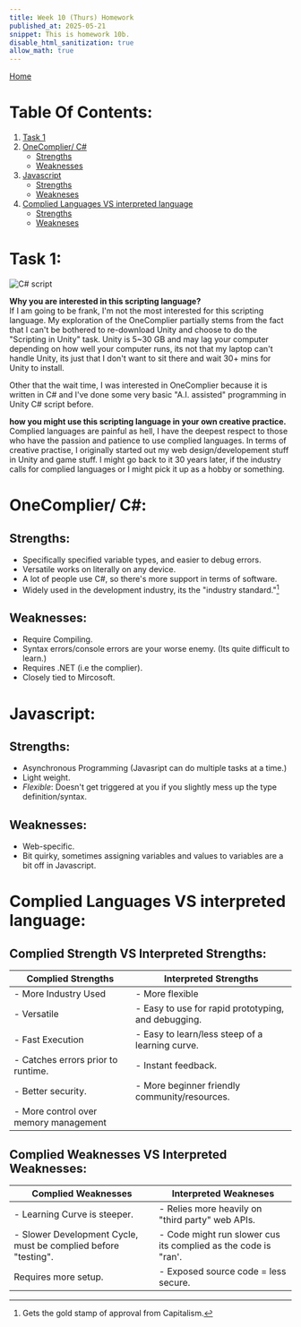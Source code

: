 ```yaml
---
title: Week 10 (Thurs) Homework
published_at: 2025-05-21
snippet: This is homework 10b.
disable_html_sanitization: true
allow_math: true
---
```


[Home](https://cclanchublo6.deno.dev/)

# Table Of Contents:

1. [Task 1](#task-1)
2. [OneComplier/ C#](#onecomplier-c)
   - [Strengths](#strengths)
   - [Weaknesses](#weaknesses)
3. [Javascript](#javascript)
   - [Strengths](#strengths-1)
   - [Weakneses](#weaknesses-1)
4. [Complied Languages VS interpreted language](#complied-languages-vs-interpreted-language)
   - [Strengths](#complied-strength-vs-interpreted-strengths)
   - [Weakneses](#complied-weaknesses-vs-interpreted-weaknesses)

# Task 1:

![C# script](Homework10b.png)

**Why you are interested in this scripting language?**  
If I am going to be frank, I'm not the most interested for this scripting language. My exploration of the OneComplier partially stems from the fact that I can't be bothered to re-download Unity and choose to do the "Scripting in Unity" task. Unity is 5~30 GB and may lag your computer depending on how well your computer runs, its not that my laptop can't handle Unity, its just that I don't want to sit there and wait 30+ mins for Unity to install.

Other that the wait time, I was interested in OneComplier because it is written in C# and I've done some very basic "A.I. assisted" programming in Unity C# script before.

**how you might use this scripting language in your own creative practice.**
Complied languages are painful as hell, I have the deepest respect to those who have the passion and patience to use complied languages. In terms of creative practise, I originally started out my web design/developement stuff in Unity and game stuff. I might go back to it 30 years later, if the industry calls for complied languages or I might pick it up as a hobby or something.

# OneComplier/ C#:

## Strengths:

- Specifically specified variable types, and easier to debug errors.
- Versatile works on literally on any device.
- A lot of people use C#, so there's more support in terms of software.
- Widely used in the development industry, its the "industry standard."[^1]

## Weaknesses:

- Require Compiling.
- Syntax errors/console errors are your worse enemy. (Its quite difficult to learn.)
- Requires .NET (i.e the complier).
- Closely tied to Mircosoft.

# Javascript:

## Strengths:

- Asynchronous Programming (Javasript can do multiple tasks at a time.)
- Light weight.
- _Flexible_: Doesn't get triggered at you if you slightly mess up the type definition/syntax.

## Weaknesses:

- Web-specific.
- Bit quirky, sometimes assigning variables and values to variables are a bit off in Javascript.

# Complied Languages VS interpreted language:

## Complied Strength VS Interpreted Strengths:

| Complied Strengths                    | Interpreted Strengths                               |
| ------------------------------------- | --------------------------------------------------- |
| - More Industry Used                  | - More flexible                                     |
| - Versatile                           | - Easy to use for rapid prototyping, and debugging. |
| - Fast Execution                      | - Easy to learn/less steep of a learning curve.     |
| - Catches errors prior to runtime.    | - Instant feedback.                                 |
| - Better security.                    | - More beginner friendly community/resources.       |
| - More control over memory management |                                                     |

## Complied Weaknesses VS Interpreted Weaknesses:

| Complied Weaknesses                                            | Interpreted Weakneses                                          |
| -------------------------------------------------------------- | -------------------------------------------------------------- |
| - Learning Curve is steeper.                                   | - Relies more heavily on "third party" web APIs.               |
| - Slower Development Cycle, must be complied before "testing". | - Code might run slower cus its complied as the code is "ran'. |
| Requires more setup.                                           | - Exposed source code = less secure.                           |

[^1]: Gets the gold stamp of approval from Capitalism.
